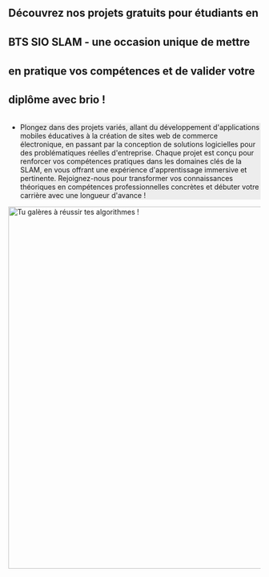 <section class="mx-auto max-w-7xl px-4">
    <div class="pt-8 md:pt-12 flex flex-col-reverse xl:flex-row gap-16 items-center justify-center">
        <div>
            <h2 class="font-bold text-4xl md:text-5xl pb-8" style="line-height: 3.6rem;">
                Découvrez nos projets gratuits pour étudiants en BTS SIO SLAM - une occasion unique de mettre en pratique vos compétences et de valider votre diplôme avec brio !
            </h2>
            <ul class="flex flex-col gap-5">
                <li>
                    <div class="block p-5 rounded-lg" style="background: #ededed;">
                        <div>
                            <p class="text-gray-600">
                                Plongez dans des projets variés, allant du développement d'applications mobiles éducatives à la création de sites web de commerce électronique, en passant par la conception de solutions logicielles pour des problématiques réelles d'entreprise. Chaque projet est conçu pour renforcer vos compétences pratiques dans les domaines clés de la SLAM, en vous offrant une expérience d'apprentissage immersive et pertinente. Rejoignez-nous pour transformer vos connaissances théoriques en compétences professionnelles concrètes et débuter votre carrière avec une longueur d'avance !
                            </p>
                        </div>
                    </div>
                </li>
            </ul>
        </div>
        <img class="h-[350px] md:h-[500px]" width="727" height="723"
             src="https://raw.githubusercontent.com/Microleadoff/content/master/images/Library-pana.svg"
             alt="Tu galères à réussir tes algorithmes !">
    </div>
</section>